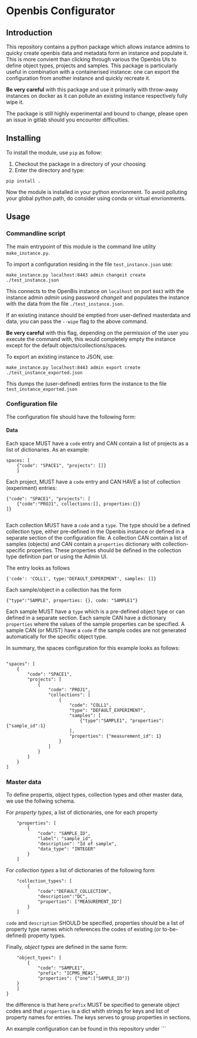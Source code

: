 # Openbis Configurator

## Introduction

This repository contains a python package which allows instance admins to quicky create openbis data and metadata form an instance  and populate it. This is more convient than clicking through various the Openbis UIs to define object types, projects and samples. This package is particularly useful in combination with a containerised instance: one can export the configuration from another instance and quickly recreate it.

**Be very careful** with this package and use it primarily with throw-away instances on docker as it can pollute an existing instance respectively fully wipe it.


The package is still highly experimental and bound to change, please open an issue in gitlab should you encounter difficulties.


## Installing

To install the module, use `pip` as follow:

1) Checkout the package in a directory of your choosing
1) Enter the directory and type:
```
pip install .
```

Now the module is installed in your python envrionment. To avoid polluting your global python path, do consider using conda or virtual envrionments.


## Usage
### Commandline script

The main entrypoint of this module is the command line utility  `make_instance.py`.

 To import a configuration residing in the file `test_instance.json` use:

```
make_instance.py localhost:8443 admin changeit create ./test_instance.json
```

This connects to the OpenBis instance on `localhost` on port `8443` with the instance admin *admin* using password *changeit* and populates the instance with the data from the file `./test_instance.json`.

If an existing instance should be emptied from user-defined masterdata and data, you can pass the ``--wipe`` flag to the above command.

**Be very careful** with this flag, depending on the permission of the user you execute the command with, this would completely empty the instance except for the default objects/collections/spaces.


To export an existing instance to JSON, use:

```
make_instance.py localhost:8443 admin export create ./test_instance_exported.json
```
This dumps the (user-defined) entries form the instance to the file `test_instance_exported.json`

### Configuration file

The configuration file  should have the following form:

#### Data

Each space MUST have a  `code` entry and CAN contain a list of projects as a list of dictionaries. As an example:

```
spaces: [
    {"code": "SPACE1", "projects": []}
    ]
```

Each project, MUST have a `code` entry and CAN HAVE a list of collection (experiment) entries:

```
{"code": "SPACE1", "projects": [
    {"code":"PROJ1", collections:[], properties:{}}
]}
    
```
Each collection MUST have a `code` and a `type`. The type should be a defined collection type, either pre-defined in the Openbis instance or defined in a separate section of the configuration file. A collection CAN contain a list of samples (objects) and CAN contain a `properties` dictionary with collection-specific properties. These properties should be defined in the collection type definition part or using the Admin UI.

The entry looks as follows
```
{'code': 'COLL1', type:'DEFAULT_EXPERIMENT', samples: []}
```

Each sample/object in a collection has the form
```
{"type":"SAMPLE", properties: {}, code: "SAMPLE1"}
```
Each sample MUST have a `type` which is a pre-defined object type or can defined in a separate section.
Each sample CAN have a dictionary `properties` where the values of the sample properties can be specified. A sample CAN (or MUST) have a `code` if the sample codes are not generated automatically for the specific object type.

In summary, the spaces configuration for this example looks as follows:

```

"spaces": [
    {
        "code": "SPACE1",
        "projects": [
            {
                "code": "PROJ1",
                "collections": [
                    {
                        "code": "COLL1",
                        "type": "DEFAULT_EXPERIMENT",
                        "samples": [
                            {"type":"SAMPLE1", "properties":{"sample_id":1}
                        ],
                        "properties": {"measurement_id": 1}
                    }
                ]
            }
        ]
    }
]

```

### Master data
To define  propertis, object types, collection types and other master data, we use the follwing schema.

For *property types*, a list of dictionaries, one for each property
```
    "properties": [
        {
            "code": "SAMPLE_ID",
            "label": "sample_id",
            "description": "Id of sample",
            "data_type": "INTEGER"
        }
    ]

```
For *collection types* a list of dictionaries of the following form
```
    "collection_types": [
        {
            "code":"DEFAULT_COLLECTION",
            "description":"DC",
            "properties": ["MEASUREMENT_ID"]
        }
    ]
```
`code` and `description` SHOULD be specified, properties should be a list of property type names which references the codes of existing (or to-be-defined) property types.

Finally, *object types* are defined in the same form:
```
    "object_types": [
        {
            "code": "SAMPLE1",
            "prefix": "ICPMS_MEAS",
            "properties": {"one":["SAMPLE_ID"]}
    }
    ]
}
```
the difference is that here `prefix` MUST be specified to generate object codes and that `properties` is a dict whith strings for keys and list of property names for entries. The keys serves to group properties in sections.

An example configuration can be found in this repository under ```